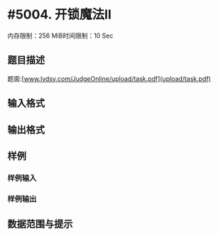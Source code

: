 # #5004. 开锁魔法II

内存限制：256 MiB时间限制：10 Sec

## 题目描述

 题面:[www.lydsy.com/JudgeOnline/upload/task.pdf](upload/task.pdf)

## 输入格式

## 输出格式

## 样例

### 样例输入

### 样例输出

## 数据范围与提示
